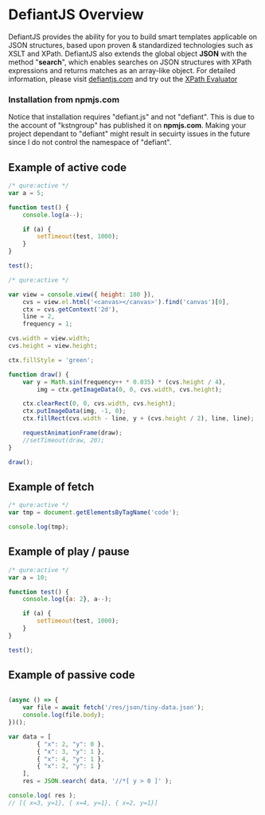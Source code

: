 # DefiantJS Overview

DefiantJS provides the ability for you to build smart templates applicable on JSON structures, based upon proven &amp; standardized technologies such as XSLT and XPath.
DefiantJS also extends the global object __JSON__ with the method "__search__", which enables searches on JSON structures with XPath expressions and returns matches as an array-like object.
For detailed information, please visit [defiantjs.com](http://defiantjs.com) and try out the [XPath Evaluator](http://www.defiantjs.com/#xpath_evaluator)

### Installation from __npmjs.com__
Notice that installation requires "defiant.js" and not "defiant". This is due to the account of "kstngroup" has published it on __npmjs.com__. Making your project dependant to "defiant" might result in secuirty issues in the future since I do not control the namespace of "defiant".


## Example of active code

```js
/* qure:active */
var a = 5;

function test() {
    console.log(a--);

    if (a) {
        setTimeout(test, 1000);
    }
}

test();
```

```js
/* qure:active */

var view = console.view({ height: 180 }),
    cvs = view.el.html('<canvas></canvas>').find('canvas')[0],
    ctx = cvs.getContext('2d'),
    line = 2,
    frequency = 1;

cvs.width = view.width;
cvs.height = view.height;

ctx.fillStyle = 'green';

function draw() {
    var y = Math.sin(frequency++ * 0.035) * (cvs.height / 4),
        img = ctx.getImageData(0, 0, cvs.width, cvs.height);

    ctx.clearRect(0, 0, cvs.width, cvs.height);
    ctx.putImageData(img, -1, 0);
    ctx.fillRect(cvs.width - line, y + (cvs.height / 2), line, line);

    requestAnimationFrame(draw);
    //setTimeout(draw, 20);
}

draw();

```


## Example of fetch

```js
/* qure:active */
var tmp = document.getElementsByTagName('code');

console.log(tmp);
```


## Example of play / pause
```js
/* qure:active */
var a = 10;

function test() {
    console.log({a: 2}, a--);

    if (a) {
        setTimeout(test, 1000);
    }
}

test();
```


## Example of passive code

```js

(async () => {
    var file = await fetch('/res/json/tiny-data.json');
    console.log(file.body);
})();

var data = [
        { "x": 2, "y": 0 },
        { "x": 3, "y": 1 },
        { "x": 4, "y": 1 },
        { "x": 2, "y": 1 }
    ],
    res = JSON.search( data, '//*[ y > 0 ]' );

console.log( res );
// [{ x=3, y=1}, { x=4, y=1}, { x=2, y=1}]
```

